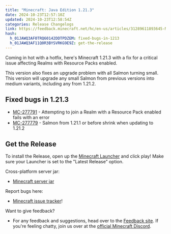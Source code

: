 ```yaml
---
title: "Minecraft: Java Edition 1.21.3"
date: 2024-10-23T12:57:10Z
updated: 2024-10-23T12:58:54Z
categories: Release Changelogs
link: https://feedback.minecraft.net/hc/en-us/articles/31289611893645-Minecraft-Java-Edition-1-21-3
hash:
  h_01JAWQ3AF0TRQ60142DDTPDZEM: fixed-bugs-in-1213
  h_01JAWQ3AF11Q0R3BYSVRKG9E9Z: get-the-release
---
```


Coming in hot with a hotfix, here's Minecraft 1.21.3 with a fix for a critical issue affecting Realms with Resource Packs enabled.

This version also fixes an upgrade problem with all Salmon turning small. This version will upgrade any small Salmon from previous versions into medium variants, including any from 1.21.2.

## Fixed bugs in 1.21.3

- [MC-277791](https://bugs.mojang.com/browse/MC-277791) - Attempting to join a Realm with a Resource Pack enabled fails with an error
- [MC-277779](https://bugs.mojang.com/browse/MC-277779) - Salmon from 1.21.1 or before shrink when updating to 1.21.2

## Get the Release

To install the Release, open up the [Minecraft Launcher](https://www.minecraft.net/content/minecraft-net/language-masters/download) and click play! Make sure your Launcher is set to the "Latest Release” option.

Cross-platform server jar:

- [Minecraft server jar](https://piston-data.mojang.com/v1/objects/45810d238246d90e811d896f87b14695b7fb6839/server.jar)

Report bugs here:

- [Minecraft issue tracker](https://bugs.mojang.com/projects/MC/summary)!

Want to give feedback?

- For any feedback and suggestions, head over to the [Feedback site](https://feedback.minecraft.net/). If you're feeling chatty, join us over at the [official Minecraft Discord](https://discordapp.com/invite/minecraft).
